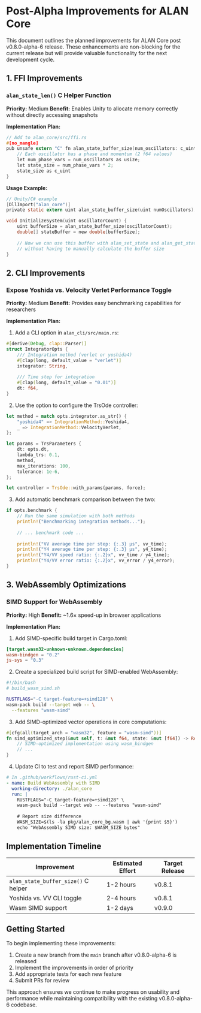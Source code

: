 # Post-Alpha Improvements for ALAN Core

This document outlines the planned improvements for ALAN Core post v0.8.0-alpha-6 release.
These enhancements are non-blocking for the current release but will provide valuable
functionality for the next development cycle.

## 1. FFI Improvements

### `alan_state_len()` C Helper Function

**Priority:** Medium
**Benefit:** Enables Unity to allocate memory correctly without directly accessing snapshots

**Implementation Plan:**
```c
// Add to alan_core/src/ffi.rs
#[no_mangle]
pub unsafe extern "C" fn alan_state_buffer_size(num_oscillators: c_uint) -> c_uint {
    // Each oscillator has a phase and momentum (2 f64 values)
    let num_phase_vars = num_oscillators as usize;
    let state_size = num_phase_vars * 2;
    state_size as c_uint
}
```

**Usage Example:**
```c
// Unity/C# example
[DllImport("alan_core")]
private static extern uint alan_state_buffer_size(uint numOscillators);

void InitializeSystem(uint oscillatorCount) {
    uint bufferSize = alan_state_buffer_size(oscillatorCount);
    double[] stateBuffer = new double[bufferSize];
    
    // Now we can use this buffer with alan_set_state and alan_get_state
    // without having to manually calculate the buffer size
}
```

## 2. CLI Improvements

### Expose Yoshida vs. Velocity Verlet Performance Toggle

**Priority:** Medium
**Benefit:** Provides easy benchmarking capabilities for researchers

**Implementation Plan:**
1. Add a CLI option in `alan_cli/src/main.rs`:
```rust
#[derive(Debug, clap::Parser)]
struct IntegratorOpts {
    /// Integration method (verlet or yoshida4)
    #[clap(long, default_value = "verlet")]
    integrator: String,
    
    /// Time step for integration
    #[clap(long, default_value = "0.01")]
    dt: f64,
}
```

2. Use the option to configure the TrsOde controller:
```rust
let method = match opts.integrator.as_str() {
    "yoshida4" => IntegrationMethod::Yoshida4,
    _ => IntegrationMethod::VelocityVerlet,
};

let params = TrsParameters {
    dt: opts.dt,
    lambda_trs: 0.1,
    method,
    max_iterations: 100,
    tolerance: 1e-6,
};

let controller = TrsOde::with_params(params, force);
```

3. Add automatic benchmark comparison between the two:
```rust
if opts.benchmark {
    // Run the same simulation with both methods
    println!("Benchmarking integration methods...");
    
    // ... benchmark code ...
    
    println!("VV average time per step: {:.3} µs", vv_time);
    println!("Y4 average time per step: {:.3} µs", y4_time);
    println!("Y4/VV speed ratio: {:.2}x", vv_time / y4_time);
    println!("Y4/VV error ratio: {:.2}x", vv_error / y4_error);
}
```

## 3. WebAssembly Optimizations

### SIMD Support for WebAssembly

**Priority:** High
**Benefit:** ~1.6× speed-up in browser applications

**Implementation Plan:**

1. Add SIMD-specific build target in Cargo.toml:
```toml
[target.wasm32-unknown-unknown.dependencies]
wasm-bindgen = "0.2"
js-sys = "0.3"
```

2. Create a specialized build script for SIMD-enabled WebAssembly:
```bash
#!/bin/bash
# build_wasm_simd.sh

RUSTFLAGS="-C target-feature=+simd128" \
wasm-pack build --target web -- \
  --features "wasm-simd"
```

3. Add SIMD-optimized vector operations in core computations:
```rust
#[cfg(all(target_arch = "wasm32", feature = "wasm-simd"))]
fn simd_optimized_step(&mut self, t: &mut f64, state: &mut [f64]) -> Result<(), TrsError> {
    // SIMD-optimized implementation using wasm_bindgen
    // ...
}
```

4. Update CI to test and report SIMD performance:
```yaml
# In .github/workflows/rust-ci.yml
- name: Build WebAssembly with SIMD
  working-directory: ./alan_core
  run: |
    RUSTFLAGS="-C target-feature=+simd128" \
    wasm-pack build --target web -- --features "wasm-simd"
    
    # Report size difference
    WASM_SIZE=$(ls -la pkg/alan_core_bg.wasm | awk '{print $5}')
    echo "WebAssembly SIMD size: $WASM_SIZE bytes"
```

## Implementation Timeline

| Improvement | Estimated Effort | Target Release |
|-------------|------------------|----------------|
| `alan_state_buffer_size()` C helper | 1-2 hours | v0.8.1 |
| Yoshida vs. VV CLI toggle | 2-4 hours | v0.8.1 |
| Wasm SIMD support | 1-2 days | v0.9.0 |

## Getting Started

To begin implementing these improvements:

1. Create a new branch from the `main` branch after v0.8.0-alpha-6 is released
2. Implement the improvements in order of priority
3. Add appropriate tests for each new feature
4. Submit PRs for review

This approach ensures we continue to make progress on usability and performance while maintaining compatibility with the existing v0.8.0-alpha-6 codebase.
